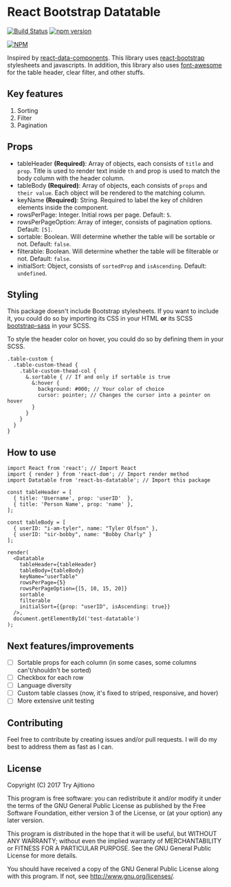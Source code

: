 # React Bootstrap Datatable

[![Build Status](https://travis-ci.org/Imballinst/react-bs-datatable.svg?branch=master)](https://travis-ci.org/Imballinst/react-bs-datatable)
[![npm version](https://badge.fury.io/js/react-bs-datatable.svg)](https://badge.fury.io/js/react-bs-datatable)

[![NPM](https://nodei.co/npm/react-bs-datatable.png)](https://nodei.co/npm/react-bs-datatable/)

Inspired by [react-data-components](https://github.com/carlosrocha/react-data-components). This library uses [react-bootstrap](http://react-bootstrap.github.io/) stylesheets and javascripts. In addition, this library also uses [font-awesome](http://fontawesome.io/) for the table header, clear filter, and other stuffs.

## Key features

1. Sorting
2. Filter
3. Pagination

## Props

* tableHeader **(Required)**: Array of objects, each consists of `title` and `prop`. Title is used to render text inside `th` and prop is used to match the body column with the header column.
* tableBody **(Required)**: Array of objects, each consists of `props` and `their value`. Each object will be rendered to the matching column.
* keyName **(Required)**: String. Required to label the key of children elements inside the component.
* rowsPerPage: Integer. Initial rows per page. Default: `5`.
* rowsPerPageOption: Array of integer, consists of pagination options. Default: `[5]`.
* sortable: Boolean. Will determine whether the table will be sortable or not. Default: `false`.
* filterable: Boolean. Will determine whether the table will be filterable or not. Default: `false`.
* initialSort: Object, consists of `sortedProp` and `isAscending`. Default: `undefined`.

## Styling

This package doesn't include Bootstrap stylesheets. If you want to include it, you could do so by importing its CSS in your HTML **or** its SCSS [bootstrap-sass](https://github.com/twbs/bootstrap-sass) in your SCSS.

To style the header color on hover, you could do so by defining them in your SCSS.

```
.table-custom {
  .table-custom-thead {
    .table-custom-thead-col {
      &.sortable { // If and only if sortable is true
        &:hover {
          background: #000; // Your color of choice
          cursor: pointer; // Changes the cursor into a pointer on hover
        }
      }
    }
  }
}
```

## How to use

```
import React from 'react'; // Import React
import { render } from 'react-dom'; // Import render method
import Datatable from 'react-bs-datatable'; // Import this package

const tableHeader = [
  { title: 'Username', prop: 'userID'  },
  { title: 'Person Name', prop: 'name' },
];

const tableBody = [
  { userID: "i-am-tyler", name: "Tyler Olfson" },
  { userID: "sir-bobby", name: "Bobby Charly" }
];

render(
  <Datatable
    tableHeader={tableHeader}
    tableBody={tableBody}
    keyName="userTable"
    rowsPerPage={5}
    rowsPerPageOption={[5, 10, 15, 20]}
    sortable
    filterable
    initialSort={{prop: "userID", isAscending: true}}
  />,
  document.getElementById('test-datatable')
);
```

## Next features/improvements

- [ ] Sortable props for each column (in some cases, some columns can't/shouldn't be sorted)
- [ ] Checkbox for each row
- [ ] Language diversity
- [ ] Custom table classes (now, it's fixed to striped, responsive, and hover)
- [ ] More extensive unit testing

## Contributing

Feel free to contribute by creating issues and/or pull requests. I will do my best to address them as fast as I can.

## License

Copyright (C) 2017 Try Ajitiono

This program is free software: you can redistribute it and/or modify
it under the terms of the GNU General Public License as published by
the Free Software Foundation, either version 3 of the License, or
(at your option) any later version.

This program is distributed in the hope that it will be useful,
but WITHOUT ANY WARRANTY; without even the implied warranty of
MERCHANTABILITY or FITNESS FOR A PARTICULAR PURPOSE.  See the
GNU General Public License for more details.

You should have received a copy of the GNU General Public License
along with this program.  If not, see <http://www.gnu.org/licenses/>.
